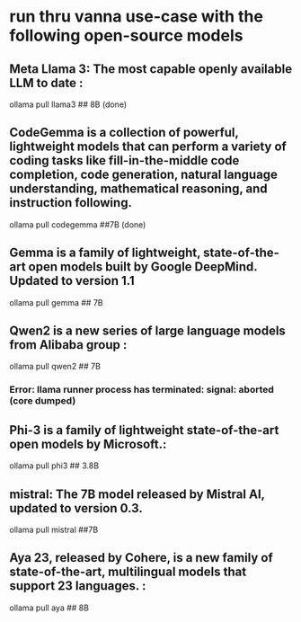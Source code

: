 # run thru vanna use-case with the following open-source models

## Meta Llama 3: The most capable openly available LLM to date : 
ollama pull llama3 ## 8B  (done)

## CodeGemma is a collection of powerful, lightweight models that can perform a variety of coding tasks like fill-in-the-middle code completion, code generation, natural language understanding, mathematical reasoning, and instruction following.
ollama pull codegemma ##7B (done)

## Gemma is a family of lightweight, state-of-the-art open models built by Google DeepMind. Updated to version 1.1
ollama pull gemma  ## 7B

## Qwen2 is a new series of large language models from Alibaba group : 
ollama pull qwen2 ## 7B
### Error: llama runner process has terminated: signal: aborted (core dumped)

## Phi-3 is a family of lightweight  state-of-the-art open models by Microsoft.: 
ollama pull phi3  ## 3.8B 

## mistral: The 7B model released by Mistral AI, updated to version 0.3.
ollama pull mistral  ##7B

## Aya 23, released by Cohere, is a new family of state-of-the-art, multilingual models that support 23 languages. : 
ollama pull aya ## 8B
